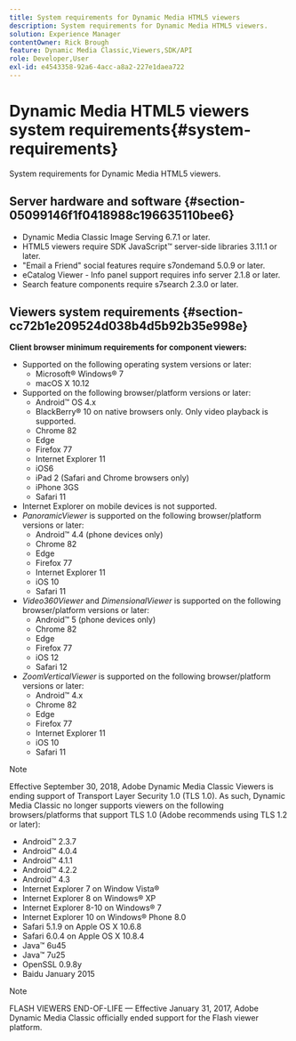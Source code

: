 ```yaml
---
title: System requirements for Dynamic Media HTML5 viewers
description: System requirements for Dynamic Media HTML5 viewers.
solution: Experience Manager
contentOwner: Rick Brough
feature: Dynamic Media Classic,Viewers,SDK/API
role: Developer,User
exl-id: e4543358-92a6-4acc-a8a2-227e1daea722
---
```

# Dynamic Media HTML5 viewers system requirements{#system-requirements}

System requirements for Dynamic Media HTML5 viewers.

<!-- Updated April 06, 2021 from https://wiki.corp.adobe.com/pages/viewpage.action?spaceKey=scene7qa&title=s7Viewers%2C+S7SDK%2C+S7OnDemand+Release+Notes - Contact is Sasha -->

## Server hardware and software {#section-05099146f1f0418988c196635110bee6}

* Dynamic Media Classic Image Serving 6.7.1 or later.
* HTML5 viewers require SDK JavaScript™ server-side libraries 3.11.1 or later.
* "Email a Friend" social features require s7ondemand 5.0.9 or later.
* eCatalog Viewer - Info panel support requires info server 2.1.8 or later.
* Search feature components require s7search 2.3.0 or later.

## Viewers system requirements {#section-cc72b1e209524d038b4d5b92b35e998e}

**Client browser minimum requirements for component viewers:**

* Supported on the following operating system versions or later:
  * Microsoft® Windows® 7
  * macOS X 10.12
* Supported on the following browser/platform versions or later:
  * Android™ OS 4.x
  * BlackBerry® 10 on native browsers only. Only video playback is supported.
  * Chrome 82
  * Edge
  * Firefox 77
  * Internet Explorer 11
  * iOS6
  * iPad 2 (Safari and Chrome browsers only)
  * iPhone 3GS
  * Safari 11
* Internet Explorer on mobile devices is not supported.
* *PanoramicViewer* is supported on the following browser/platform versions or later:
  * Android™ 4.4 (phone devices only)
  * Chrome 82
  * Edge
  * Firefox 77
  * Internet Explorer 11
  * iOS 10
  * Safari 11
* *Video360Viewer* and *DimensionalViewer* is supported on the following browser/platform versions or later:
  * Android™ 5 (phone devices only)
  * Chrome 82
  * Edge
  * Firefox 77
  * iOS 12
  * Safari 12
* *ZoomVerticalViewer* is supported on the following browser/platform versions or later:
  * Android™ 4.x
  * Chrome 82
  * Edge
  * Firefox 77
  * Internet Explorer 11
  * iOS 10
  * Safari 11

>[!NOTE]
>
>Effective September 30, 2018, Adobe Dynamic Media Classic Viewers is ending support of Transport Layer Security 1.0 (TLS 1.0). As such, Dynamic Media Classic no longer supports viewers on the following browsers/platforms that support TLS 1.0 (Adobe recommends using TLS 1.2 or later):
>
> * Android™ 2.3.7
> * Android™ 4.0.4
> * Android™ 4.1.1
> * Android™ 4.2.2
> * Android™ 4.3
> * Internet Explorer 7 on Window Vista®
> * Internet Explorer 8 on Windows® XP
> * Internet Explorer 8-10 on Windows® 7
> * Internet Explorer 10 on Windows® Phone 8.0
> * Safari 5.1.9 on Apple OS X 10.6.8
> * Safari 6.0.4 on Apple OS X 10.8.4
> * Java™ 6u45
> * Java™ 7u25
> * OpenSSL 0.9.8y
> * Baidu January 2015

>[!NOTE]
>
>FLASH VIEWERS END-OF-LIFE — Effective January 31, 2017, Adobe Dynamic Media Classic officially ended support for the Flash viewer platform.

